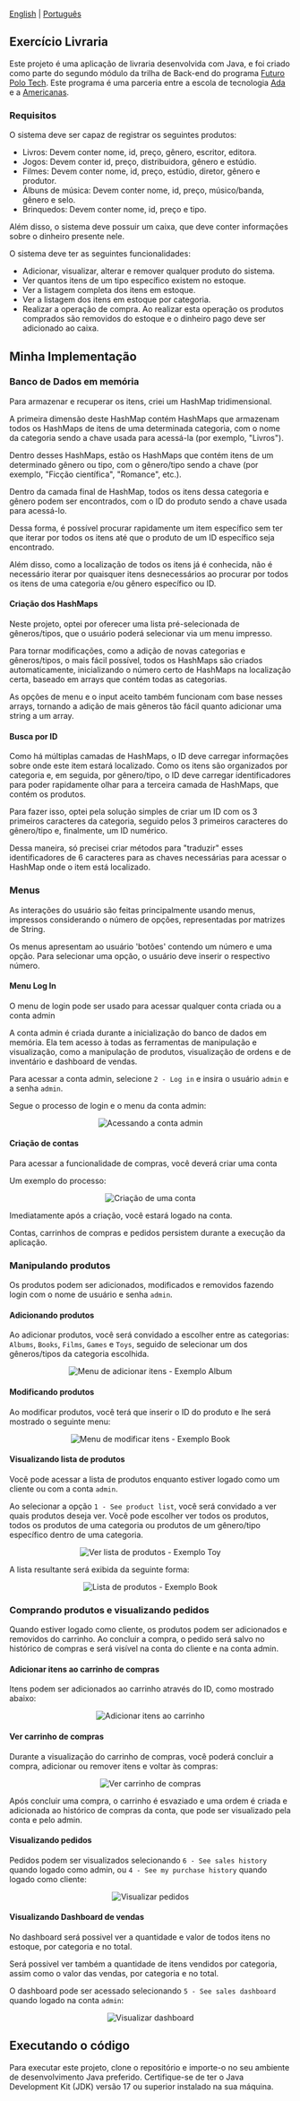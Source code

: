 [English](README.md) | [Português](README.pt-br.md)

## Exercício Livraria

Este projeto é uma aplicação de livraria desenvolvida com Java, e foi criado como parte do segundo módulo da trilha de
Back-end do programa [Futuro Polo Tech](https://polotech.americanas.io/). Este programa é uma parceria entre a escola
de tecnologia [Ada](https://ada.tech/sou-aluno) e a [Americanas](https://carreiras.americanas.com/).

### Requisitos

O sistema deve ser capaz de registrar os seguintes produtos:
- Livros: Devem conter nome, id, preço, gênero, escritor, editora.
- Jogos: Devem conter  id, preço, distribuidora, gênero e estúdio.
- Filmes: Devem conter nome, id, preço, estúdio, diretor, gênero e produtor.
- Álbuns de música: Devem conter nome, id, preço, músico/banda, gênero e selo.
- Brinquedos: Devem conter nome, id, preço e tipo.

Além disso, o sistema deve possuir um caixa, que deve conter informações sobre o dinheiro presente nele.

O sistema deve ter as seguintes funcionalidades:
- Adicionar, visualizar, alterar e remover qualquer produto do sistema.
- Ver quantos itens de um tipo específico existem no estoque.
- Ver a listagem completa dos itens em estoque.
- Ver a listagem dos itens em estoque por categoria.
- Realizar a operação de compra. Ao realizar esta operação os produtos comprados são removidos do estoque e o dinheiro pago deve ser adicionado ao caixa.

## Minha Implementação

### Banco de Dados em memória

Para armazenar e recuperar os itens, criei um HashMap tridimensional.

A primeira dimensão deste HashMap contém HashMaps que armazenam todos os HashMaps de itens de uma determinada categoria,
com o nome da categoria sendo a chave usada para acessá-la (por exemplo, "Livros").

Dentro desses HashMaps, estão os HashMaps que contém itens de um determinado gênero ou tipo, com o gênero/tipo sendo a
chave (por exemplo, "Ficção científica", "Romance", etc.).

Dentro da camada final de HashMap, todos os itens dessa categoria e gênero podem ser encontrados, com o ID do produto 
sendo a chave usada para acessá-lo.

Dessa forma, é possível procurar rapidamente um item específico sem ter que iterar por todos os itens até que o produto
de um ID específico seja encontrado.

Além disso, como a localização de todos os itens já é conhecida, não é necessário iterar por quaisquer itens 
desnecessários ao procurar por todos os itens de uma categoria e/ou gênero específico ou ID.

#### Criação dos HashMaps

Neste projeto, optei por oferecer uma lista pré-selecionada de gêneros/tipos, que o usuário poderá selecionar via um menu impresso.

Para tornar modificações, como a adição de novas categorias e gêneros/tipos, o mais fácil possível, todos os HashMaps são criados automaticamente,
inicializando o número certo de HashMaps na localização certa, baseado em arrays que contém todas as categorias.

As opções de menu e o input aceito também funcionam com base nesses arrays, tornando a adição de mais gêneros tão fácil quanto adicionar uma string a um array.

#### Busca por ID

Como há múltiplas camadas de HashMaps, o ID deve carregar informações sobre onde este item estará localizado. 
Como os itens são organizados por categoria e, em seguida, por gênero/tipo, o ID deve carregar identificadores 
para poder rapidamente olhar para a terceira camada de HashMaps, que contém os produtos.

Para fazer isso, optei pela solução simples de criar um ID com os 3 primeiros caracteres da categoria,
seguido pelos 3 primeiros caracteres do gênero/tipo e, finalmente, um ID numérico.

Dessa maneira, só precisei criar métodos para "traduzir" esses identificadores de 6 caracteres para as chaves
necessárias para acessar o HashMap onde o item está localizado.

### Menus

As interações do usuário são feitas principalmente usando menus, impressos considerando o número de opções,
representadas por matrizes de String.

Os menus apresentam ao usuário 'botões' contendo um número e uma opção. Para selecionar uma opção, o usuário deve inserir o respectivo número.

#### Menu Log In

O menu de login pode ser usado para acessar qualquer conta criada ou a conta admin

A conta admin é criada durante a inicialização do banco de dados em memória. 
Ela tem acesso à todas as ferramentas de manipulação e visualização,
como a manipulação de produtos, visualização de ordens e de inventário e dashboard de vendas.

Para acessar a conta admin, selecione `2 - Log in` e insira o usuário `admin` e a senha `admin`.

Segue o processo de login e o menu da conta admin:

<p align="center">
  <img src="images/logging-in-admin.png" alt="Acessando a conta admin">
</p>

#### Criação de contas

Para acessar a funcionalidade de compras, você deverá criar uma conta

Um exemplo do processo:

<p align="center">
  <img src="images/create-account-menu.png" alt="Criação de uma conta">
</p>

Imediatamente após a criação, você estará logado na conta.

Contas, carrinhos de compras e pedidos persistem durante a execução da aplicação.

### Manipulando produtos

Os produtos podem ser adicionados, modificados e removidos fazendo login com o nome de usuário e senha `admin`.

#### Adicionando produtos

Ao adicionar produtos, você será convidado a escolher entre as categorias: `Albums`, `Books`, `Films`, `Games` 
e `Toys`, seguido de selecionar um dos gêneros/tipos da categoria escolhida.

<p align="center">
  <img src="images/add-item-menu.png" alt="Menu de adicionar itens - Exemplo Album">
</p>

#### Modificando produtos

Ao modificar produtos, você terá que inserir o ID do produto e lhe será mostrado o seguinte menu:

<p align="center">
  <img src="images/modify-product-menu.png" alt="Menu de modificar itens - Exemplo Book">
</p>

#### Visualizando lista de produtos

Você pode acessar a lista de produtos enquanto estiver logado como um cliente ou com a conta `admin`.

Ao selecionar a opção `1 - See product list`, você será convidado a ver quais produtos deseja ver.
Você pode escolher ver todos os produtos, todos os produtos de uma categoria ou produtos de um
gênero/tipo específico dentro de uma categoria.

<p align="center">
  <img src="images/see-products-menu.png" alt="Ver lista de produtos - Exemplo Toy">
</p>

A lista resultante será exibida da seguinte forma:

<p align="center">
  <img src="images/see-products-result.png" alt="Lista de produtos - Exemplo Book">
</p>

### Comprando produtos e visualizando pedidos

Quando estiver logado como cliente, os produtos podem ser adicionados e removidos do carrinho.
Ao concluir a compra, o pedido será salvo no histórico de compras e será visível na conta do cliente e na conta admin.

#### Adicionar itens ao carrinho de compras

Itens podem ser adicionados ao carrinho através do ID, como mostrado abaixo:

<p align="center">
  <img src="images/add-item-to-cart.png" alt="Adicionar itens ao carrinho">
</p>

#### Ver carrinho de compras

Durante a visualização do carrinho de compras, você poderá concluir a compra, adicionar ou remover itens e voltar às compras:

<p align="center">
  <img src="images/view-cart.png" alt="Ver carrinho de compras">
</p>

Após concluir uma compra, o carrinho é esvaziado e uma ordem é criada e adicionada ao histórico de compras 
da conta, que pode ser visualizado pela conta e pelo admin.

#### Visualizando pedidos

Pedidos podem ser visualizados selecionando `6 - See sales history` quando logado como admin, ou  `4 - See my purchase history` quando logado como cliente: 

<p align="center">
  <img src="images/view-orders.png" alt="Visualizar pedidos">
</p>

#### Visualizando Dashboard de vendas

No dashboard será possivel ver a quantidade e valor de todos itens no estoque, por categoria e no total.

Será possivel ver também a quantidade de itens vendidos por categoria, assim como o valor das vendas, por categoria e no total.

O dashboard pode ser acessado selecionando `5 - See sales dashboard` quando logado na conta `admin`:

<p align="center">
  <img src="images/dashboard.png" alt="Visualizar dashboard">
</p>

## Executando o código

Para executar este projeto, clone o repositório e importe-o no seu ambiente de desenvolvimento Java preferido.
Certifique-se de ter o Java Development Kit (JDK) versão 17 ou superior instalado na sua máquina.

